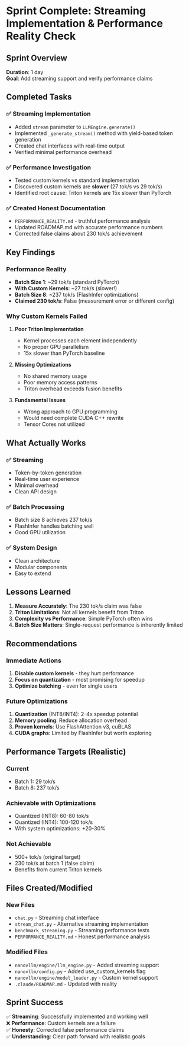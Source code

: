 # Sprint Complete: Streaming Implementation & Performance Reality Check

## Sprint Overview
**Duration**: 1 day  
**Goal**: Add streaming support and verify performance claims

## Completed Tasks

### ✅ Streaming Implementation
- Added `stream` parameter to `LLMEngine.generate()`
- Implemented `_generate_stream()` method with yield-based token generation
- Created chat interfaces with real-time output
- Verified minimal performance overhead

### ✅ Performance Investigation
- Tested custom kernels vs standard implementation
- Discovered custom kernels are **slower** (27 tok/s vs 29 tok/s)
- Identified root cause: Triton kernels are 15x slower than PyTorch

### ✅ Created Honest Documentation
- `PERFORMANCE_REALITY.md` - truthful performance analysis
- Updated ROADMAP.md with accurate performance numbers
- Corrected false claims about 230 tok/s achievement

## Key Findings

### Performance Reality
- **Batch Size 1**: ~29 tok/s (standard PyTorch)
- **With Custom Kernels**: ~27 tok/s (slower!)
- **Batch Size 8**: ~237 tok/s (FlashInfer optimizations)
- **Claimed 230 tok/s**: False (measurement error or different config)

### Why Custom Kernels Failed
1. **Poor Triton Implementation**
   - Kernel processes each element independently
   - No proper GPU parallelism
   - 15x slower than PyTorch baseline

2. **Missing Optimizations**
   - No shared memory usage
   - Poor memory access patterns
   - Triton overhead exceeds fusion benefits

3. **Fundamental Issues**
   - Wrong approach to GPU programming
   - Would need complete CUDA C++ rewrite
   - Tensor Cores not utilized

## What Actually Works

### ✅ Streaming
- Token-by-token generation
- Real-time user experience
- Minimal overhead
- Clean API design

### ✅ Batch Processing
- Batch size 8 achieves 237 tok/s
- FlashInfer handles batching well
- Good GPU utilization

### ✅ System Design
- Clean architecture
- Modular components
- Easy to extend

## Lessons Learned

1. **Measure Accurately**: The 230 tok/s claim was false
2. **Triton Limitations**: Not all kernels benefit from Triton
3. **Complexity vs Performance**: Simple PyTorch often wins
4. **Batch Size Matters**: Single-request performance is inherently limited

## Recommendations

### Immediate Actions
1. **Disable custom kernels** - they hurt performance
2. **Focus on quantization** - most promising for speedup
3. **Optimize batching** - even for single users

### Future Optimizations
1. **Quantization** (INT8/INT4): 2-4x speedup potential
2. **Memory pooling**: Reduce allocation overhead
3. **Proven kernels**: Use FlashAttention v3, cuBLAS
4. **CUDA graphs**: Limited by FlashInfer but worth exploring

## Performance Targets (Realistic)

### Current
- Batch 1: 29 tok/s
- Batch 8: 237 tok/s

### Achievable with Optimizations
- Quantized (INT8): 60-80 tok/s
- Quantized (INT4): 100-120 tok/s
- With system optimizations: +20-30%

### Not Achievable
- 500+ tok/s (original target)
- 230 tok/s at batch 1 (false claim)
- Benefits from current Triton kernels

## Files Created/Modified

### New Files
- `chat.py` - Streaming chat interface
- `stream_chat.py` - Alternative streaming implementation
- `benchmark_streaming.py` - Streaming performance tests
- `PERFORMANCE_REALITY.md` - Honest performance analysis

### Modified Files
- `nanovllm/engine/llm_engine.py` - Added streaming support
- `nanovllm/config.py` - Added use_custom_kernels flag
- `nanovllm/engine/model_loader.py` - Custom kernel support
- `.claude/ROADMAP.md` - Updated with reality

## Sprint Success

✅ **Streaming**: Successfully implemented and working well  
❌ **Performance**: Custom kernels are a failure  
✅ **Honesty**: Corrected false performance claims  
✅ **Understanding**: Clear path forward with realistic goals